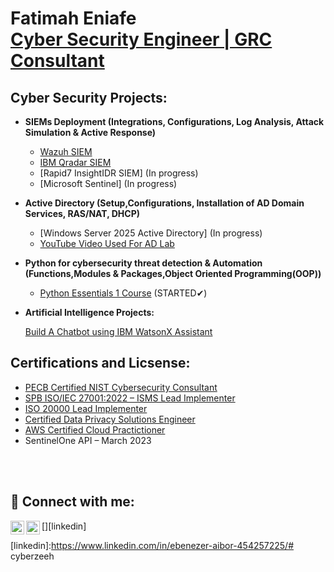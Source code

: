 <h1>Fatimah Eniafe <br/> <a href="https://www.linkedin.com/in/fatimah-eniafe-b9b463219/">Cyber Security Engineer | GRC Consultant</a>

<h2>Cyber Security Projects:</h2>

- <b>SIEMs Deployment (Integrations, Configurations, Log Analysis, Attack Simulation & Active Response)</b>
  - [Wazuh SIEM](https://github.com/craybeat/WazuhLabSetUp) 
  - [IBM Qradar SIEM](https://github.com/craybeat/IBM-QRadar/tree/main) 
  - [Rapid7 InsightIDR SIEM] (In progress)
  - [Microsoft Sentinel] (In progress)
 

- <b>Active Directory (Setup,Configurations, Installation of AD Domain Services, RAS/NAT, DHCP)</b>
  - [Windows Server 2025 Active Directory] (In progress)
  - [YouTube Video Used For AD Lab](https://youtu.be/MHsI8hJmggI?si=AfHeTYIlmSp6Q0VO)
 
- <b>Python for cybersecurity threat detection & Automation (Functions,Modules & Packages,Object Oriented Programming(OOP))</b>
  - [Python Essentials 1 Course](https://www.netacad.com/courses/python-essentials-1?courseLang=en-US) (STARTED✔)
 
 - <b> Artificial Intelligence Projects:</b>

    [Build A Chatbot using IBM WatsonX Assistant](https://github.com/craybeat/IBM_Build_Your_Own_Chatbot)

 
<h2>Certifications and Licsense:</h2>

- [PECB Certified NIST Cybersecurity Consultant](https://www.credly.com/badges/603926ad-a4b5-410f-b559-34158fdc89d4)
- [SPB ISO/IEC 27001:2022 – ISMS Lead Implementer](https://certification-portal.sandbp.net/certificate-verification-page/1336A0AA1-1452C1946-312D324/) 
- [ISO 20000 Lead Implementer](https://www.credly.com/badges/72bdf05c-da81-492d-a650-226e19179c8f/public_url)
- [Certified Data Privacy Solutions Engineer](https://udemy-certificate.s3.amazonaws.com/pdf/UC-3661bf67-1dd6-418d-b2bd-333d1b8a5567.pdf)
- [AWS Certified Cloud Practictioner](https://www.credly.com/badges/40ff7958-a767-4993-a61a-b6c962ac1ce3/linked_in_profile)
- SentinelOne API – March 2023 

    
<br></br>

<h2> 🤳 Connect with me:</h2>


[<img align="left" alt="Ebenezer_A_U | Twitter" width="22px" src="https://cdn.jsdelivr.net/npm/simple-icons@v3/icons/twitter.svg" />][twitter]
[<img align="left" alt="Ebenezer-Aibor| LinkedIn" width="22px" src="https://cdn.jsdelivr.net/npm/simple-icons@v3/icons/linkedin.svg" />][linkedin]


[twitter]: https://x.com/Ebenezer_A_U
[linkedin]:https://www.linkedin.com/in/ebenezer-aibor-454257225/# cyberzeeh
